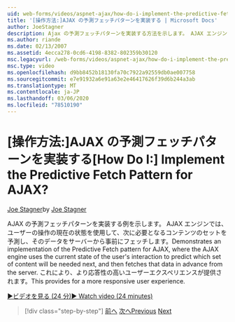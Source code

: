 ```yaml
---
uid: web-forms/videos/aspnet-ajax/how-do-i-implement-the-predictive-fetch-pattern-for-ajax
title: '[操作方法:]AJAX の予測フェッチパターンを実装する | Microsoft Docs'
author: JoeStagner
description: Ajax の予測フェッチパターンを実装する方法を示します。 AJAX エンジンでは、ユーザーの操作の現在の状態を使用して wh を予測します。
ms.author: riande
ms.date: 02/13/2007
ms.assetid: 4ecca278-0cd6-4198-8382-802359b30120
msc.legacyurl: /web-forms/videos/aspnet-ajax/how-do-i-implement-the-predictive-fetch-pattern-for-ajax
msc.type: video
ms.openlocfilehash: d9bb8452b18130fa70c7922a92559db0ae007758
ms.sourcegitcommit: e7e91932a6e91a63e2e46417626f39d6b244a3ab
ms.translationtype: MT
ms.contentlocale: ja-JP
ms.lasthandoff: 03/06/2020
ms.locfileid: "78510190"
---
```

# <a name="how-do-i-implement-the-predictive-fetch-pattern-for-ajax"></a><span data-ttu-id="aee79-104">[操作方法:]AJAX の予測フェッチパターンを実装する</span><span class="sxs-lookup"><span data-stu-id="aee79-104">[How Do I:] Implement the Predictive Fetch Pattern for AJAX?</span></span>

<span data-ttu-id="aee79-105">[Joe Stagner](https://github.com/JoeStagner)</span><span class="sxs-lookup"><span data-stu-id="aee79-105">by [Joe Stagner](https://github.com/JoeStagner)</span></span>

<span data-ttu-id="aee79-106">AJAX の予測フェッチパターンを実装する例を示します。 AJAX エンジンでは、ユーザーの操作の現在の状態を使用して、次に必要となるコンテンツのセットを予測し、そのデータをサーバーから事前にフェッチします。</span><span class="sxs-lookup"><span data-stu-id="aee79-106">Demonstrates an implementation of the Predictive Fetch pattern for AJAX, where the AJAX engine uses the current state of the user's interaction to predict which set of content will be needed next, and then fetches that data in advance from the server.</span></span> <span data-ttu-id="aee79-107">これにより、より応答性の高いユーザーエクスペリエンスが提供されます。</span><span class="sxs-lookup"><span data-stu-id="aee79-107">This provides for a more responsive user experience.</span></span>

[<span data-ttu-id="aee79-108">&#9654;ビデオを見る (24 分)</span><span class="sxs-lookup"><span data-stu-id="aee79-108">&#9654; Watch video (24 minutes)</span></span>](https://channel9.msdn.com/Blogs/ASP-NET-Site-Videos/how-do-i-implement-the-predictive-fetch-pattern-for-ajax)

> [!div class="step-by-step"]
> <span data-ttu-id="aee79-109">[前へ](how-do-i-use-the-aspnet-ajax-timer-control.md)
> [次へ](how-do-i-implement-the-ajax-paging-pattern.md)</span><span class="sxs-lookup"><span data-stu-id="aee79-109">[Previous](how-do-i-use-the-aspnet-ajax-timer-control.md)
[Next](how-do-i-implement-the-ajax-paging-pattern.md)</span></span>
